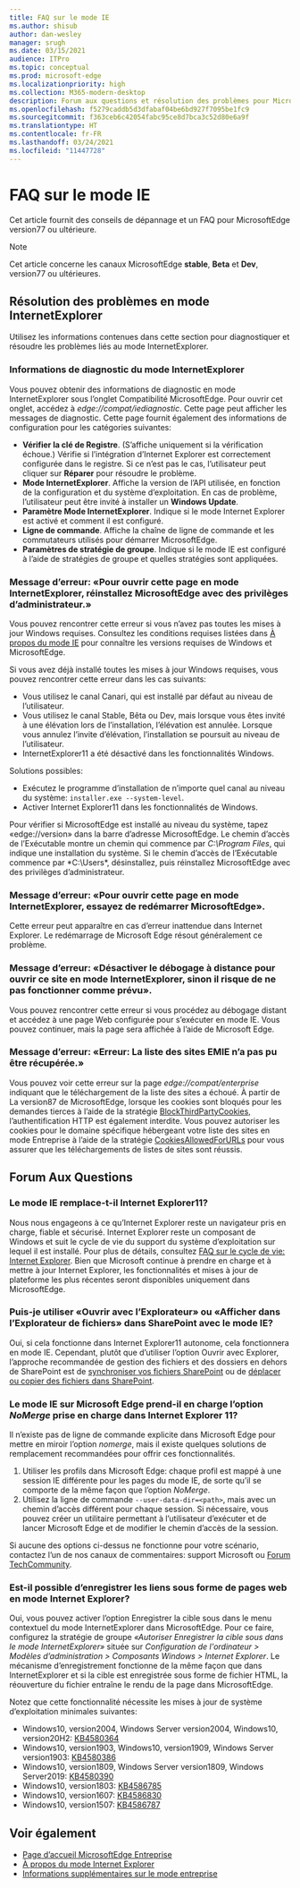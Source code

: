 ```yaml
---
title: FAQ sur le mode IE
ms.author: shisub
author: dan-wesley
manager: srugh
ms.date: 03/15/2021
audience: ITPro
ms.topic: conceptual
ms.prod: microsoft-edge
ms.localizationpriority: high
ms.collection: M365-modern-desktop
description: Forum aux questions et résolution des problèmes pour Microsoft Edge avec le mode IE
ms.openlocfilehash: f5279caddb5d3dfabaf04be6bd927f7095be1fc9
ms.sourcegitcommit: f363ceb6c42054fabc95ce8d7bca3c52d80e6a9f
ms.translationtype: HT
ms.contentlocale: fr-FR
ms.lasthandoff: 03/24/2021
ms.locfileid: "11447728"
---
```

# <a name="ie-mode-faq"></a>FAQ sur le mode IE

Cet article fournit des conseils de dépannage et un FAQ pour MicrosoftEdge version77 ou ultérieure.

> [!NOTE]
> Cet article concerne les canaux MicrosoftEdge **stable**, **Beta** et **Dev**, version77 ou ultérieures.


## <a name="troubleshoot-ie-mode"></a>Résolution des problèmes en mode InternetExplorer

Utilisez les informations contenues dans cette section pour diagnostiquer et résoudre les problèmes liés au mode InternetExplorer.

### <a name="internet-explorer-mode-diagnostic-information"></a>Informations de diagnostic du mode InternetExplorer

Vous pouvez obtenir des informations de diagnostic en mode InternetExplorer sous l’onglet Compatibilité MicrosoftEdge. Pour ouvrir cet onglet, accédez à *edge://compat/iediagnostic*. Cette page peut afficher les messages de diagnostic. Cette page fournit également des informations de configuration pour les catégories suivantes:

- **Vérifier la clé de Registre**. (S’affiche uniquement si la vérification échoue.) Vérifie si l’intégration d’Internet Explorer est correctement configurée dans le registre. Si ce n’est pas le cas, l’utilisateur peut cliquer sur **Réparer** pour résoudre le problème.
- **Mode InternetExplorer**. Affiche la version de l’API utilisée, en fonction de la configuration et du système d’exploitation. En cas de problème, l’utilisateur peut être invité à installer un **Windows Update**.
- **Paramètre Mode InternetExplorer**. Indique si le mode Internet Explorer est activé et comment il est configuré.
- **Ligne de commande**. Affiche la chaîne de ligne de commande et les commutateurs utilisés pour démarrer MicrosoftEdge.
- **Paramètres de stratégie de groupe**. Indique si le mode IE est configuré à l’aide de stratégies de groupe et quelles stratégies sont appliquées.

### <a name="error-message-to-open-this-page-in-internet-explorer-mode-reinstall-microsoft-edge-with-administrator-privileges"></a>Message d’erreur: «Pour ouvrir cette page en mode InternetExplorer, réinstallez MicrosoftEdge avec des privilèges d’administrateur.»

Vous pouvez rencontrer cette erreur si vous n’avez pas toutes les mises à jour Windows requises. Consultez les conditions requises listées dans [À propos du mode IE](./edge-ie-mode.md) pour connaître les versions requises de Windows et MicrosoftEdge.

Si vous avez déjà installé toutes les mises à jour Windows requises, vous pouvez rencontrer cette erreur dans les cas suivants:

- Vous utilisez le canal Canari, qui est installé par défaut au niveau de l’utilisateur.
- Vous utilisez le canal Stable, Bêta ou Dev, mais lorsque vous êtes invité à une élévation lors de l’installation, l’élévation est annulée. Lorsque vous annulez l’invite d’élévation, l’installation se poursuit au niveau de l’utilisateur.
- InternetExplorer11 a été désactivé dans les fonctionnalités Windows.

Solutions possibles:

- Exécutez le programme d’installation de n’importe quel canal au niveau du système: `installer.exe --system-level`.
- Activer Internet Explorer11 dans les fonctionnalités de Windows.

Pour vérifier si MicrosoftEdge est installé au niveau du système, tapez «edge://version» dans la barre d’adresse MicrosoftEdge. Le chemin d’accès de l’Exécutable montre un chemin qui commence par *C:\Program Files*, qui indique une installation du système. Si le chemin d’accès de l’Exécutable commence par *C:\Users\*, désinstallez, puis réinstallez MicrosoftEdge avec des privilèges d’administrateur.

### <a name="error-message-to-open-this-page-in-ie-mode-try-restarting-microsoft-edge"></a>Message d’erreur: «Pour ouvrir cette page en mode InternetExplorer, essayez de redémarrer MicrosoftEdge».

Cette erreur peut apparaître en cas d’erreur inattendue dans Internet Explorer. Le redémarrage de Microsoft Edge résout généralement ce problème.

### <a name="error-message-turn-off-remote-debugging-to-open-this-site-in-ie-mode-otherwise-it-might-not-work-as-expected"></a>Message d’erreur: «Désactiver le débogage à distance pour ouvrir ce site en mode InternetExplorer, sinon il risque de ne pas fonctionner comme prévu».

Vous pouvez rencontrer cette erreur si vous procédez au débogage distant et accédez à une page Web configurée pour s’exécuter en mode IE. Vous pouvez continuer, mais la page sera affichée à l’aide de Microsoft Edge.

### <a name="error-message-error-could-not-retrieve-emie-site-list"></a>Message d’erreur: «Erreur: La liste des sites EMIE n’a pas pu être récupérée.»

Vous pouvez voir cette erreur sur la page *edge://compat/enterprise* indiquant que le téléchargement de la liste des sites a échoué. À partir de La version87 de MicrosoftEdge, lorsque les cookies sont bloqués pour les demandes tierces à l’aide de la stratégie [BlockThirdPartyCookies,](./microsoft-edge-policies.md#blockthirdpartycookies) l’authentification HTTP est également interdite. Vous pouvez autoriser les cookies pour le domaine spécifique hébergeant votre liste des sites en mode Entreprise à l’aide de la stratégie [CookiesAllowedForURLs](./microsoft-edge-policies.md#cookiesallowedforurls) pour vous assurer que les téléchargements de listes de sites sont réussis.

## <a name="frequently-asked-questions"></a>Forum Aux Questions

### <a name="will-ie-mode-replace-internet-explorer-11"></a>Le mode IE remplace-t-il Internet Explorer11?

Nous nous engageons à ce qu’Internet Explorer reste un navigateur pris en charge, fiable et sécurisé. Internet Explorer reste un composant de Windows et suit le cycle de vie du support du système d’exploitation sur lequel il est installé. Pour plus de détails, consultez [FAQ sur le cycle de vie: Internet Explorer](https://support.microsoft.com/help/17454/). Bien que Microsoft continue à prendre en charge et à mettre à jour Internet Explorer, les fonctionnalités et mises à jour de plateforme les plus récentes seront disponibles uniquement dans MicrosoftEdge.

### <a name="can-i-use-open-with-explorer-or-view-in-file-explorer-in-sharepoint-with-ie-mode"></a>Puis-je utiliser «Ouvrir avec l’Explorateur» ou «Afficher dans l’Explorateur de fichiers» dans SharePoint avec le mode IE?

Oui, si cela fonctionne dans Internet Explorer11 autonome, cela fonctionnera en mode IE. Cependant, plutôt que d’utiliser l’option Ouvrir avec Explorer, l’approche recommandée de gestion des fichiers et des dossiers en dehors de SharePoint est de [synchroniser vos fichiers SharePoint](https://support.office.com/en-us/article/sync-sharepoint-files-with-the-onedrive-sync-app-6de9ede8-5b6e-4503-80b2-6190f3354a88) ou de [déplacer ou copier des fichiers dans SharePoint](https://support.office.com/en-us/article/move-or-copy-files-in-sharepoint-00e2f483-4df3-46be-a861-1f5f0c1a87bc).

### <a name="does-ie-mode-on-microsoft-edge-support-the-nomerge-option-that-was-supported-in-internet-explorer-11"></a>Le mode IE sur Microsoft Edge prend-il en charge l’option *NoMerge* prise en charge dans Internet Explorer 11?

Il n’existe pas de ligne de commande explicite dans Microsoft Edge pour mettre en miroir l’option *nomerge*, mais il existe quelques solutions de remplacement recommandées pour offrir ces fonctionnalités.

1. Utiliser les profils dans Microsoft Edge: chaque profil est mappé à une session IE différente pour les pages du mode IE, de sorte qu’il se comporte de la même façon que l’option *NoMerge*.
2. Utilisez la ligne de commande `--user-data-dir=<path>`, mais avec un chemin d’accès différent pour chaque session. Si nécessaire, vous pouvez créer un utilitaire permettant à l’utilisateur d’exécuter et de lancer Microsoft Edge et de modifier le chemin d’accès de la session.

Si aucune des options ci-dessus ne fonctionne pour votre scénario, contactez l’un de nos canaux de commentaires: support Microsoft ou [Forum TechCommunity](https://techcommunity.microsoft.com/t5/enterprise/bd-p/EdgeInsiderEnterprise).

### <a name="can-i-save-links-as-webpages-in-internet-explorer-mode"></a>Est-il possible d’enregistrer les liens sous forme de pages web en mode Internet Explorer?

Oui, vous pouvez activer l’option Enregistrer la cible sous dans le menu contextuel du mode InternetExplorer dans MicrosoftEdge. Pour ce faire, configurez la stratégie de groupe *«Autoriser Enregistrer la cible sous dans le mode InternetExplorer»* située sur *Configuration de l'ordinateur > Modèles d’administration > Composants Windows > Internet Explorer*.
Le mécanisme d’enregistrement fonctionne de la même façon que dans InternetExplorer et si la cible est enregistrée sous forme de fichier HTML, la réouverture du fichier entraîne le rendu de la page dans MicrosoftEdge.
 
Notez que cette fonctionnalité nécessite les mises à jour de système d’exploitation minimales suivantes:
- Windows10, version2004, Windows Server version2004, Windows10, version20H2: [KB4580364](https://support.microsoft.com/help/4580364/windows-10-update-kb4580364)
- Windows10, version1903, Windows10, version1909, Windows Server version1903: [KB4580386](https://support.microsoft.com/help/4580386/windows-10-update-kb4580386)
- Windows10, version1809, Windows Server version1809, Windows Server2019: [KB4580390](https://support.microsoft.com/help/4580390/windows-10-update-kb4580390)
- Windows10, version1803: [KB4586785](https://support.microsoft.com/help/4586785/windows-10-update-kb4586785)
- Windows10, version1607: [KB4586830](https://support.microsoft.com/help/4586830/windows-10-update-kb4586830)
- Windows10, version1507: [KB4586787](https://support.microsoft.com/help/4586787/windows-10-update-kb4586787)


## <a name="see-also"></a>Voir également

- [Page d’accueil MicrosoftEdge Entreprise](https://aka.ms/EdgeEnterprise)
- [À propos du mode Internet Explorer](./edge-ie-mode.md)
- [Informations supplémentaires sur le mode entreprise](/internet-explorer/ie11-deploy-guide/enterprise-mode-overview-for-ie11)